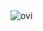 <img src="https://github-readme-stats.vercel.app/api/top-langs?username=LooNuH-dev&show_icons=true&locale=en&layout=compact&theme=chartreuse-dark" alt="ovi" />

